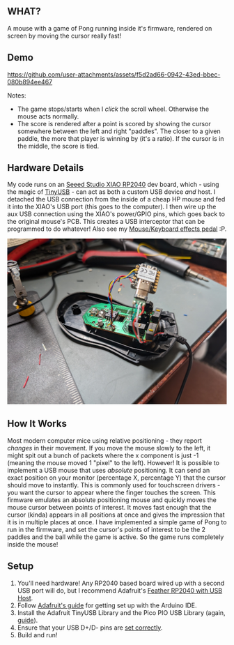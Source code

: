 ## WHAT?

A mouse with a game of Pong running inside it's firmware, rendered on screen by moving the cursor really fast!

## Demo

https://github.com/user-attachments/assets/f5d2ad66-0942-43ed-bbec-080b894ee467

Notes:
- The game stops/starts when I _click_ the scroll wheel. Otherwise the mouse acts normally.
- The score is rendered after a point is scored by showing the cursor somewhere between the left and right "paddles". The closer to a given paddle, the more that player is winning by (it's a ratio). If the cursor is in the middle, the score is tied.

## Hardware Details
My code runs on an [Seeed Studio XIAO RP2040](https://wiki.seeedstudio.com/XIAO-RP2040/) dev board, which - using the magic of [TinyUSB](https://docs.tinyusb.org/en/latest/) - can act as both a custom USB device _and_ host.  I detached the USB connection from the inside of a cheap HP mouse and fed it into the XIAO's USB port (this goes to the computer). I then wire up the aux USB connection using the XIAO's power/GPIO pins, which goes back to the original mouse's PCB. This creates a USB interceptor that can be programmed to do whatever! Also see my [Mouse/Keyboard effects pedal](https://github.com/dupontgu/hidden_agenda_pedal) :P.

<img src=".docs/mouse_apart.jpg" style="width: 700px;"/>

## How It Works
Most modern computer mice using relative positioning - they report _changes_ in their movement. If you move the mouse slowly to the left, it might spit out a bunch of packets where the x component is just -1 (meaning the mouse moved 1 "pixel" to the left). However! It is possible to implement a USB mouse that uses _absolute_ positioning. It can send an exact position on your monitor (percentage X, percentage Y) that the cursor should move to instantly. This is commonly used for touchscreen drivers - you want the cursor to appear where the finger touches the screen.  This firmware emulates an absolute positioning mouse and quickly moves the mouse cursor between points of interest. It moves fast enough that the cursor (kinda) appears in all positions at once and gives the impression that it is in multiple places at once. I have implemented a simple game of Pong to run in the firmware, and set the cursor's points of interest to be the 2 paddles and the ball while the game is active. So the game runs completely inside the mouse!

## Setup
1. You'll need hardware! Any RP2040 based board wired up with a second USB port will do, but I recommend Adafruit's [Feather RP2040 with USB Host](https://www.adafruit.com/product/5723).
2. Follow [Adafruit's guide](https://learn.adafruit.com/adafruit-feather-rp2040-with-usb-type-a-host/arduino-ide-setup) for getting set up with the Arduino IDE.
3. Install the Adafruit TinyUSB Library and the Pico PIO USB Library (again, [guide](https://learn.adafruit.com/adafruit-feather-rp2040-with-usb-type-a-host/usb-host-device-info)).
4. Ensure that your USB D+/D- pins are [set correctly](./usbh_helper.h).
5. Build and run!
